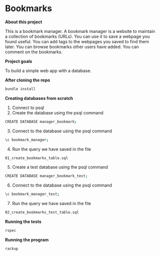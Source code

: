# Bookmarks

**About this project**

This is a bookmark manager. A bookmark manager is a website to maintain a collection of bookmarks (URLs). You can use it to save a webpage you found useful. You can add tags to the webpages you saved to find them later. You can browse bookmarks other users have added. You can comment on the bookmarks.

**Project goals**

To build a simple web app with a database.

**After cloning the repo**

```sh
bundle install
```

**Creating databases from scratch**

1. Connect to psql
2. Create the database using the psql command

```sh
CREATE DATABASE manager_bookmark;
```

3. Connect to the database using the psql command

```sh
\c bookmark_manager;
```

4. Run the query we have saved in the file

```sh
01_create_bookmarks_table.sql
```

5. Create a test database using the psql command

```sh
CREATE DATABASE manager_bookmark_test;
```

6. Connect to the database using the psql command

```sh
\c bookmark_manager_test;
```

7. Run the query we have saved in the file

```sh
02_create_bookmarks_test_table.sql
```

**Running the tests**

```sh
rspec
```

**Running the program**

```sh
rackup
```

